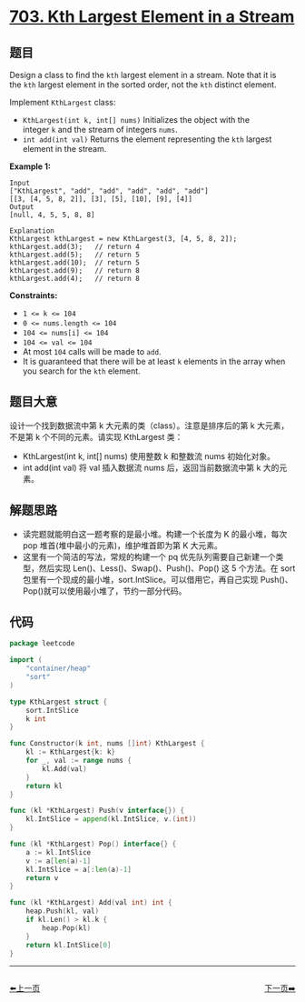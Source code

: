 # [703. Kth Largest Element in a Stream](https://leetcode.com/problems/kth-largest-element-in-a-stream/)

## 题目

Design a class to find the `kth` largest element in a stream. Note that it is the `kth` largest element in the sorted order, not the `kth` distinct element.

Implement `KthLargest` class:

- `KthLargest(int k, int[] nums)` Initializes the object with the integer `k` and the stream of integers `nums`.
- `int add(int val)` Returns the element representing the `kth` largest element in the stream.

**Example 1:**

```
Input
["KthLargest", "add", "add", "add", "add", "add"]
[[3, [4, 5, 8, 2]], [3], [5], [10], [9], [4]]
Output
[null, 4, 5, 5, 8, 8]

Explanation
KthLargest kthLargest = new KthLargest(3, [4, 5, 8, 2]);
kthLargest.add(3);   // return 4
kthLargest.add(5);   // return 5
kthLargest.add(10);  // return 5
kthLargest.add(9);   // return 8
kthLargest.add(4);   // return 8

```

**Constraints:**

- `1 <= k <= 104`
- `0 <= nums.length <= 104`
- `104 <= nums[i] <= 104`
- `104 <= val <= 104`
- At most `104` calls will be made to `add`.
- It is guaranteed that there will be at least `k` elements in the array when you search for the `kth` element.

## 题目大意

设计一个找到数据流中第 k 大元素的类（class）。注意是排序后的第 k 大元素，不是第 k 个不同的元素。请实现 KthLargest 类：

- KthLargest(int k, int[] nums) 使用整数 k 和整数流 nums 初始化对象。
- int add(int val) 将 val 插入数据流 nums 后，返回当前数据流中第 k 大的元素。

## 解题思路

- 读完题就能明白这一题考察的是最小堆。构建一个长度为 K 的最小堆，每次 pop 堆首(堆中最小的元素)，维护堆首即为第 K 大元素。
- 这里有一个简洁的写法，常规的构建一个 pq 优先队列需要自己新建一个类型，然后实现 Len()、Less()、Swap()、Push()、Pop() 这 5 个方法。在 sort 包里有一个现成的最小堆，sort.IntSlice。可以借用它，再自己实现 Push()、Pop()就可以使用最小堆了，节约一部分代码。

## 代码

```go
package leetcode

import (
	"container/heap"
	"sort"
)

type KthLargest struct {
	sort.IntSlice
	k int
}

func Constructor(k int, nums []int) KthLargest {
	kl := KthLargest{k: k}
	for _, val := range nums {
		kl.Add(val)
	}
	return kl
}

func (kl *KthLargest) Push(v interface{}) {
	kl.IntSlice = append(kl.IntSlice, v.(int))
}

func (kl *KthLargest) Pop() interface{} {
	a := kl.IntSlice
	v := a[len(a)-1]
	kl.IntSlice = a[:len(a)-1]
	return v
}

func (kl *KthLargest) Add(val int) int {
	heap.Push(kl, val)
	if kl.Len() > kl.k {
		heap.Pop(kl)
	}
	return kl.IntSlice[0]
}
```


----------------------------------------------
<div style="display: flex;justify-content: space-between;align-items: center;">
<p><a href="https://books.halfrost.com/leetcode/ChapterFour/0700~0799/0701.Insert-into-a-Binary-Search-Tree/">⬅️上一页</a></p>
<p><a href="https://books.halfrost.com/leetcode/ChapterFour/0700~0799/0704.Binary-Search/">下一页➡️</a></p>
</div>
